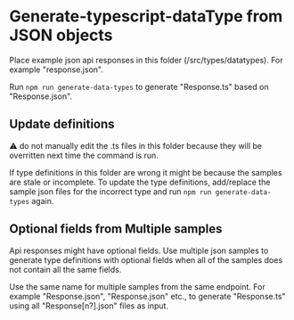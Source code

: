 # Generate-typescript-dataType from JSON objects

Place example json api responses in this folder (/src/types/datatypes). For example "response.json".

Run `npm run generate-data-types` to generate "Response.ts" based on "Response.json".

## Update definitions

⚠️ do not manually edit the .ts files in this folder because they will be overritten next time the command is run.

If type definitions in this folder are wrong it might be because the samples are stale or incomplete. To update the type definitions, add/replace the sample json files for the incorrect type and run `npm run generate-data-types` again.

## Optional fields from Multiple samples

Api responses might have optional fields. Use multiple json samples to generate type definitions with optional fields when all of the samples does not contain all the same fields.

Use the same name for multiple samples from the same endpoint. For example "Response.json", "Response.json" etc., to generate "Response.ts" using all "Response[n?].json" files as input.
